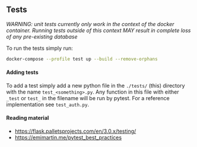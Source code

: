 ## Tests
*WARNING: unit tests currently only work in the context of the docker container. Running tests outside of this context
MAY result in complete loss of any pre-existing database*

To run the tests simply run:
```bash
docker-compose --profile test up --build --remove-orphans
```

#### Adding tests
To add a test simply add a new python file in the `./tests/` (this) directory with the name `test_<something>.py`.
Any function in this file with either `_test` or `test_` in the filename will be run by pytest. For a reference
implementation see `test_auth.py`.

#### Reading material
- https://flask.palletsprojects.com/en/3.0.x/testing/
- https://emimartin.me/pytest_best_practices